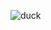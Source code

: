![duck](https://github.com/hannesdelbeke/duck-duck-dance/assets/3758308/c497f572-8ee1-4490-81c0-26e056e81ec9)
